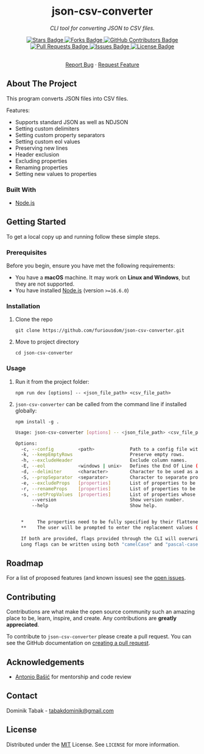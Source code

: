 <div align="center">
  <h1>json-csv-converter</h1>
  <p><i>CLI tool for converting JSON to CSV files.</i></p>
</div>

<div align="center">
  <a href="https://github.com/furiousdom/json-csv-converter/stargazers">
    <img src="https://img.shields.io/github/stars/furiousdom/json-csv-converter?style=for-the-badge" alt="Stars Badge" />
  </a>
  <a href="https://github.com/furiousdom/json-csv-converter/network/members">
    <img src="https://img.shields.io/github/forks/furiousdom/json-csv-converter?style=for-the-badge" alt="Forks Badge" />
  </a>
  <a href="https://github.com/furiousdom/json-csv-converter/graphs/contributors">
    <img src="https://img.shields.io/github/contributors/furiousdom/json-csv-converter?style=for-the-badge" alt="GitHub Contributors Badge" />
  </a>
  <a href="https://github.com/furiousdom/json-csv-converter/pulls">
    <img src="https://img.shields.io/github/issues-pr/furiousdom/json-csv-converter?style=for-the-badge" alt="Pull Requests Badge" />
  </a>
  <a href="https://github.com/furiousdom/json-csv-converter/issues">
    <img src="https://img.shields.io/github/issues/furiousdom/json-csv-converter?style=for-the-badge" alt="Issues Badge" />
  </a>
  <a href="https://github.com/furiousdom/json-csv-converter/blob/master/LICENSE">
    <img src="https://img.shields.io/github/license/furiousdom/json-csv-converter?style=for-the-badge" alt="License Badge" />
  </a>
</div>

<br />

<div align="center">
  <p>
    <a href="https://github.com/furiousdom/json-csv-converter/issues">Report Bug</a>
    ·
    <a href="https://github.com/furiousdom/json-csv-converter/issues">Request Feature</a>
  </p>
</div>



## About The Project

This program converts JSON files into CSV files.

Features:

- Supports standard JSON as well as NDJSON
- Setting custom delimiters
- Setting custom property separators
- Setting custom eol values
- Preserving new lines
- Header exclusion
- Excluding properties
- Renaming properties
- Setting new values to properties



### Built With

* [Node.js](https://nodejs.org/en/)



## Getting Started

To get a local copy up and running follow these simple steps.



### Prerequisites

Before you begin, ensure you have met the following requirements:
* You have a **macOS** machine. It may work on **Linux and Windows**, but they are not supported.
* You have installed [Node.js](https://nodejs.org/en/) (version `>=16.6.0`)



### Installation

1. Clone the repo
   ```
   git clone https://github.com/furiousdom/json-csv-converter.git
   ```
2. Move to project directory
   ```
   cd json-csv-converter
   ```



### Usage

1. Run it from the project folder:
   ```
   npm run dev [options] -- <json_file_path> <csv_file_path>
   ```

2. `json-csv-converter` can be called from the command line if installed globally:
   ```
   npm install -g .
   ```

    ```bash
    Usage: json-csv-converter [options] -- <json_file_path> <csv_file_path>

    Options:
      -c, --config         <path>             Path to a config file with options. File should be JS or JSON.       (default: None)
      -k, --keepEmptyRows                     Preserve empty rows.                                                 (default: false)
      -h, --excludeHeader                     Exclude column names.                                                (default: false)
      -E, --eol            <windows | unix>   Defines the End Of Line (EOL) character.                             (default: OS based)
      -d, --delimiter      <character>        Character to be used as a delimiter between each CSV cell.           (default: ",")
      -S, --propSeparator  <separator>        Character to separate properties when flattened.                     (default: "/")
      -e, --excludeProps   [properties]       List of properties to be excluded. *                                 (default: [])
      -r, --renameProps    [properties]       List of properties to be renamed. *, **                              (default: [])
      -s, --setPropValues  [properties]       List of properties whose value is to be changed. *, **               (default: [])
          --version                           Show version number.
          --help                              Show help.


      *     The properties need to be fully specified by their flattened paths.
      **    The user will be prompted to enter the replacement values (new property path or new property value).

      If both are provided, flags provided through the CLI will overwrite their configuration file counterparts.
      Long flags can be written using both "camelCase" and "pascal-case" in both the config file and CLI.
    ```


## Roadmap

For a list of proposed features (and known issues) see the [open issues](https://github.com/furiousdom/json-csv-converter/issues).



## Contributing

Contributions are what make the open source community such an amazing place to be, learn, inspire, and create. Any contributions are **greatly appreciated**.

To contribute to `json-csv-converter` please create a pull request.
You can see the GitHub documentation on [creating a pull request](https://help.github.com/en/github/collaborating-with-issues-and-pull-requests/creating-a-pull-request).



## Acknowledgements

* [Antonio Bašić](https://github.com/abasic) for mentorship and code review



## Contact

Dominik Tabak - <tabakdominik@gmail.com>



## License

Distributed under the [MIT](https://opensource.org/licenses/MIT) License. See `LICENSE` for more information.
